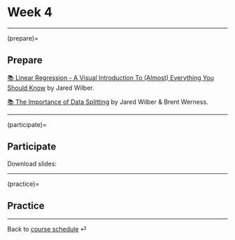 # Week 4


---

(prepare)=
## Prepare


[📚 Linear Regression - A Visual Introduction To (Almost) Everything You Should Know](https://mlu-explain.github.io/linear-regression/) by Jared Wilber.


[📚 The Importance of Data Splitting](https://mlu-explain.github.io/train-test-validation/) by Jared Wilber & Brent Werness.

---

(participate)=
## Participate


Download slides: 



---

(practice)=
## Practice






---

Back to [course schedule](../docs/course-schedule.md) ⏎
